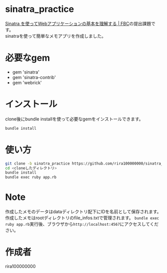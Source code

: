 # sinatra_practice
[Sinatra を使ってWebアプリケーションの基本を理解する \| FBC](https://bootcamp.fjord.jp/practices/157)の提出課題です。<br>
sinatraを使って簡単なメモアプリを作成しました。

# 必要なgem
  
* gem 'sinatra'
* gem 'sinatra-contrib'
* gem 'webrick'

# インストール

clone後にbundle installを使って必要なgemをインストールできます。

```bash
bundle install
```
 
# 使い方

```bash
git clone -b sinatra_practice https://github.com/rira100000000/sinatra_practice.git
cd <cloneしたディレクトリ>
bundle install
bundle exec ruby app.rb
```
 
# Note
作成したメモのデータはdataディレクトリ配下にIDを名前として保存されます。<br>
作成したメモはrootディレクトリのfile_infos.txtで管理されます。
`bundle exec ruby app.rb`実行後、ブラウザから`http://localhost:4567`にアクセスしてください。
# 作成者
rira100000000
